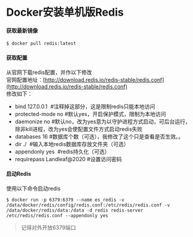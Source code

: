 # Docker安装单机版Redis
#### 获取最新镜像
```
$ docker pull redis:latest
```
#### 获取配置
从官网下载redis配置，并作以下修改   
官网配置地址：[http://download.redis.io/redis-stable/redis.conf](http://download.redis.io/redis-stable/redis.conf)   
修改如下：
- bind 127.0.0.1    #注释掉这部分，这是限制redis只能本地访问
- protected-mode no #默认yes，开启保护模式，限制为本地访问
- daemonize no      #默认no，改为yes意为以守护进程方式启动，可后台运行，除非kill进程，改为yes会使配置文件方式启动redis失败
- databases 16      #数据库个数（可选），我修改了这个只是查看是否生效。。
- dir ./            #输入本地redis数据库存放文件夹（可选）
- appendonly yes    #redis持久化（可选）
- requirepass Landleaf@2020     #设置访问密码

#### 启动Redis
使用以下命令启动redis
```
$ docker run -p 6379:6379 --name es_redis -v /data/docker/redis/config/redis.conf:/etc/redis/redis.conf -v /data/docker/redis/data:/data -d redis redis-server /etc/redis/redis.conf --appendonly yes
```
> 记得对外开放6379端口